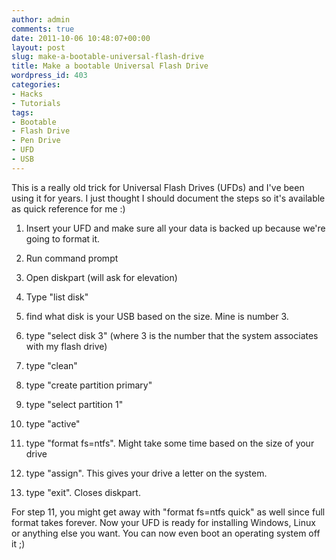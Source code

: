 ```yaml
---
author: admin
comments: true
date: 2011-10-06 10:48:07+00:00
layout: post
slug: make-a-bootable-universal-flash-drive
title: Make a bootable Universal Flash Drive
wordpress_id: 403
categories:
- Hacks
- Tutorials
tags:
- Bootable
- Flash Drive
- Pen Drive
- UFD
- USB
---
```


This is a really old trick for Universal Flash Drives (UFDs) and I've been using it for years. I just thought I should document the steps so it's available as quick reference for me :)



	
  1. Insert your UFD and make sure all your data is backed up because we're going to format it.

	
  2. Run command prompt

	
  3. Open diskpart (will ask for elevation)

	
  4. Type "list disk"

	
  5. find what disk is your USB based on the size. Mine is number 3.

	
  6. type "select disk 3" (where 3 is the number that the system associates with my flash drive)

	
  7. type "clean"

	
  8. type "create partition primary"

	
  9. type "select partition 1"

	
  10. type "active"

	
  11. type "format fs=ntfs". Might take some time based on the size of your drive

	
  12. type "assign". This gives your drive a letter on the system.

	
  13. type "exit". Closes diskpart.




For step 11, you might get away with "format fs=ntfs quick" as well since full format takes forever. Now your UFD is ready for installing Windows, Linux or anything else you want. You can now even boot an operating system off it ;)
